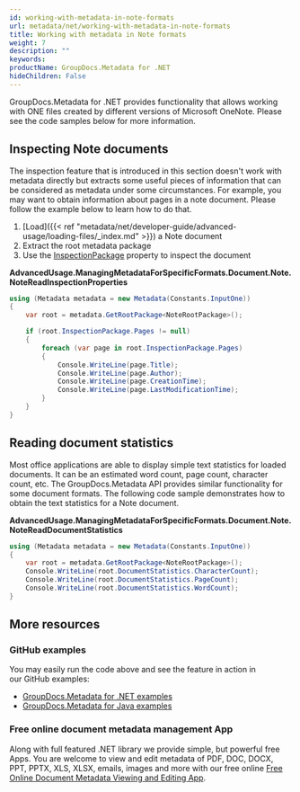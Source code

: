 ```yaml
---
id: working-with-metadata-in-note-formats
url: metadata/net/working-with-metadata-in-note-formats
title: Working with metadata in Note formats
weight: 7
description: ""
keywords: 
productName: GroupDocs.Metadata for .NET
hideChildren: False
---
```

GroupDocs.Metadata for .NET provides functionality that allows working with ONE files created by different versions of Microsoft OneNote. Please see the code samples below for more information.

## Inspecting Note documents

The inspection feature that is introduced in this section doesn't work with metadata directly but extracts some useful pieces of information that can be considered as metadata under some circumstances. For example, you may want to obtain information about pages in a note document. Please follow the example below to learn how to do that.

1.  [Load]({{< ref "metadata/net/developer-guide/advanced-usage/loading-files/_index.md" >}}) a Note document
2.  Extract the root metadata package
3.  Use the [InspectionPackage](https://reference.groupdocs.com/net/metadata/groupdocs.metadata.formats.document/noterootpackage/properties/inspectionpackage) property to inspect the document

**AdvancedUsage.ManagingMetadataForSpecificFormats.<WBR>Document.Note.<WBR>NoteReadInspectionProperties**

```csharp
using (Metadata metadata = new Metadata(Constants.InputOne))
{
	var root = metadata.GetRootPackage<NoteRootPackage>();

	if (root.InspectionPackage.Pages != null)
	{
		foreach (var page in root.InspectionPackage.Pages)
		{
			Console.WriteLine(page.Title);
			Console.WriteLine(page.Author);
			Console.WriteLine(page.CreationTime);
			Console.WriteLine(page.LastModificationTime);
		}
	}
}
```

## Reading document statistics

Most office applications are able to display simple text statistics for loaded documents. It can be an estimated word count, page count, character count, etc. The GroupDocs.Metadata API provides similar functionality for some document formats. The following code sample demonstrates how to obtain the text statistics for a Note document.

**AdvancedUsage.ManagingMetadataForSpecificFormats.<WBR>Document.Note.<WBR>NoteReadDocumentStatistics**

```csharp
using (Metadata metadata = new Metadata(Constants.InputOne))
{
    var root = metadata.GetRootPackage<NoteRootPackage>();
    Console.WriteLine(root.DocumentStatistics.CharacterCount);
    Console.WriteLine(root.DocumentStatistics.PageCount);
    Console.WriteLine(root.DocumentStatistics.WordCount);
}
```

## More resources
### GitHub examples
You may easily run the code above and see the feature in action in our GitHub examples:
*   [GroupDocs.Metadata for .NET examples](https://github.com/groupdocs-metadata/GroupDocs.Metadata-for-.NET)    
*   [GroupDocs.Metadata for Java examples](https://github.com/groupdocs-metadata/GroupDocs.Metadata-for-Java)    

### Free online document metadata management App
Along with full featured .NET library we provide simple, but powerful free Apps.
You are welcome to view and edit metadata of PDF, DOC, DOCX, PPT, PPTX, XLS, XLSX, emails, images and more with our free online [Free Online Document Metadata Viewing and Editing App](https://products.groupdocs.app/metadata).